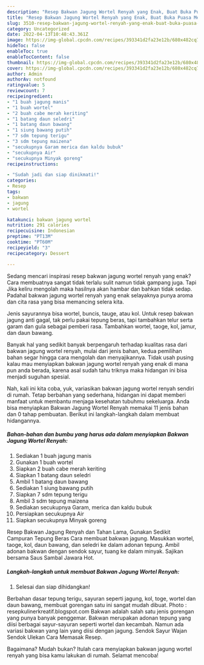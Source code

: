 ```yaml
---
description: "Resep Bakwan Jagung Wortel Renyah yang Enak, Buat Buka Puasa Menggugah Selera"
title: "Resep Bakwan Jagung Wortel Renyah yang Enak, Buat Buka Puasa Menggugah Selera"
slug: 3510-resep-bakwan-jagung-wortel-renyah-yang-enak-buat-buka-puasa-menggugah-selera
category: Uncategorized
date: 2022-04-13T10:48:43.361Z
image: https://img-global.cpcdn.com/recipes/393341d2fa23e12b/680x482cq70/bakwan-jagung-wortel-renyah-foto-resep-utama.jpg
hideToc: false
enableToc: true
enableTocContent: false
thumbnail: https://img-global.cpcdn.com/recipes/393341d2fa23e12b/680x482cq70/bakwan-jagung-wortel-renyah-foto-resep-utama.jpg
cover: https://img-global.cpcdn.com/recipes/393341d2fa23e12b/680x482cq70/bakwan-jagung-wortel-renyah-foto-resep-utama.jpg
author: Admin
authorAv: notfound
ratingvalue: 5
reviewcount: 7
recipeingredient:
- "1 buah jagung manis"
- "1 buah wortel"
- "2 buah cabe merah keriting"
- "1 batang daun seledri"
- "1 batang daun bawang"
- "1 siung bawang putih"
- "7 sdm tepung terigu"
- "3 sdm tepung maizena"
- "secukupnya Garam merica dan kaldu bubuk"
- "secukupnya Air"
- "secukupnya Minyak goreng"
recipeinstructions:

- "Sudah jadi dan siap dinikmati!"
categories:
- Resep
tags:
- bakwan
- jagung
- wortel

katakunci: bakwan jagung wortel 
nutrition: 291 calories
recipecuisine: Indonesian
preptime: "PT13M"
cooktime: "PT60M"
recipeyield: "3"
recipecategory: Dessert

---
```



Sedang mencari inspirasi resep bakwan jagung wortel renyah yang enak? Cara membuatnya sangat tidak terlalu sulit namun tidak gampang juga. Tapi Jika keliru mengolah maka hasilnya akan hambar dan bahkan tidak sedap. Padahal bakwan jagung wortel renyah yang enak selayaknya punya aroma dan cita rasa yang bisa memancing selera kita.


Jenis sayurannya bisa wortel, buncis, tauge, atau kol. Untuk resep bakwan jagung anti gagal, tak perlu pakai tepung beras, tapi tambahkan telur serta garam dan gula sebagai pemberi rasa. Tambahkan wortel, taoge, kol, jamur, dan daun bawang.

Banyak hal yang sedikit banyak berpengaruh terhadap kualitas rasa dari bakwan jagung wortel renyah, mulai dari jenis bahan, kedua pemilihan bahan segar hingga cara mengolah dan menyajikannya. Tidak usah pusing kalau mau menyiapkan bakwan jagung wortel renyah yang enak di mana pun anda berada, karena asal sudah tahu triknya maka hidangan ini bisa menjadi suguhan spesial.


Nah, kali ini kita coba, yuk, variasikan bakwan jagung wortel renyah sendiri di rumah. Tetap berbahan yang sederhana, hidangan ini dapat memberi manfaat untuk membantu menjaga kesehatan tubuhmu sekeluarga. Anda bisa menyiapkan Bakwan Jagung Wortel Renyah memakai 11 jenis bahan dan 0 tahap pembuatan. Berikut ini langkah-langkah dalam membuat hidangannya.

<!--inarticleads1-->

##### Bahan-bahan dan bumbu yang harus ada dalam menyiapkan Bakwan Jagung Wortel Renyah:

1. Sediakan 1 buah jagung manis
1. Gunakan 1 buah wortel
1. Siapkan 2 buah cabe merah keriting
1. Siapkan 1 batang daun seledri
1. Ambil 1 batang daun bawang
1. Sediakan 1 siung bawang putih
1. Siapkan 7 sdm tepung terigu
1. Ambil 3 sdm tepung maizena
1. Sediakan secukupnya Garam, merica dan kaldu bubuk
1. Persiapkan secukupnya Air
1. Siapkan secukupnya Minyak goreng


Resep Bakwan Jagung Renyah dan Tahan Lama, Gunakan Sedikit Campuran Tepung Beras Cara membuat bakwan jagung. Masukkan wortel, taoge, kol, daun bawang, dan seledri ke dalam adonan tepung. Ambil adonan bakwan dengan sendok sayur, tuang ke dalam minyak. Sajikan bersama Saus Sambal Jawara Hot. 

<!--inarticleads2-->

##### Langkah-langkah untuk membuat Bakwan Jagung Wortel Renyah:


1. Selesai dan siap dihidangkan!

Berbahan dasar tepung terigu, sayuran seperti jagung, kol, toge, wortel dan daun bawang, membuat gorengan satu ini sangat mudah dibuat. Photo : resepkulinerkreatif.blogspot.com Bakwan adalah salah satu jenis gorengan yang punya banyak penggemar. Bakwan merupakan adonan tepung yang diisi berbagai sayur-sayuran seperti wortel dan kecambah. Namun ada variasi bakwan yang lain yang diisi dengan jagung. Sendok Sayur Wajan Sendok Ulekan Cara Memasak Resep. 

Bagaimana? Mudah bukan? Itulah cara menyiapkan bakwan jagung wortel renyah yang bisa kamu lakukan di rumah. Selamat mencoba!
